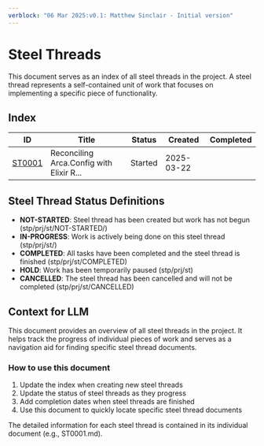 ```yaml
---
verblock: "06 Mar 2025:v0.1: Matthew Sinclair - Initial version"
---
```

# Steel Threads

This document serves as an index of all steel threads in the project. A steel thread represents a self-contained unit of work that focuses on implementing a specific piece of functionality.

## Index
<!-- BEGIN: STEEL_THREAD_INDEX -->
| ID                      | Title                                    | Status       | Created    | Completed  |
| ----------------------- | ---------------------------------------- | ------------ | ---------- | ---------- |
| [ST0001](./ST0001.md)   | Reconciling Arca.Config with Elixir R... | Started      | 2025-03-22 |            |
<!-- END: STEEL_THREAD_INDEX -->

## Steel Thread Status Definitions

- **NOT-STARTED**: Steel thread has been created but work has not begun (stp/prj/st/NOT-STARTED/)
- **IN-PROGRESS**: Work is actively being done on this steel thread (stp/prj/st/)
- **COMPLETED**: All tasks have been completed and the steel thread is finished (stp/prj/st/COMPLETED)
- **HOLD**: Work has been temporarily paused (stp/prj/st)
- **CANCELLED**: The steel thread has been cancelled and will not be completed (stp/prj/st/CANCELLED)

## Context for LLM

This document provides an overview of all steel threads in the project. It helps track the progress of individual pieces of work and serves as a navigation aid for finding specific steel thread documents.

### How to use this document

1. Update the index when creating new steel threads
2. Update the status of steel threads as they progress
3. Add completion dates when steel threads are finished
4. Use this document to quickly locate specific steel thread documents

The detailed information for each steel thread is contained in its individual document (e.g., ST0001.md).
